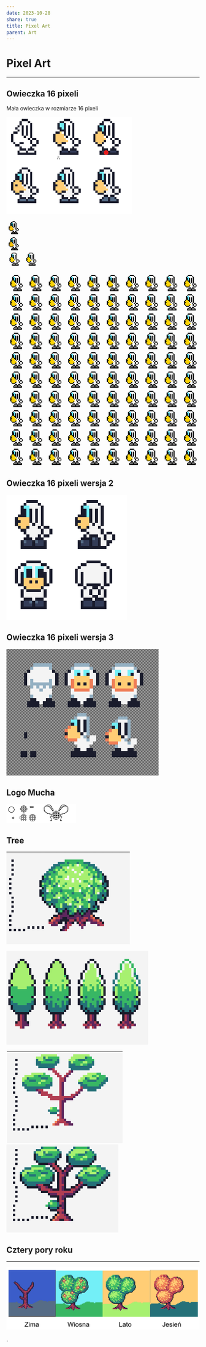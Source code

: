 ```yaml
---
date: 2023-10-28
share: true
title: Pixel Art
parent: Art
---
```

# Pixel Art
---
## Owieczka 16 pixeli

Mała owieczka w rozmiarze 16 pixeli

![128](../WebPage/art/art-assets/Owieczka16x16.png)

<div style="width:40px; height:40px"><div style="box-shadow: 16px 2px 0 0 rgba(0, 0, 0, 1), 18px 2px 0 0 rgba(0, 0, 0, 1), 20px 2px 0 0 rgba(0, 0, 0, 1), 12px 4px 0 0 rgba(0, 0, 0, 1), 14px 4px 0 0 rgba(0, 0, 0, 1), 16px 4px 0 0 rgba(255, 255, 255, 1), 18px 4px 0 0 rgba(255, 255, 255, 1), 20px 4px 0 0 rgba(255, 255, 255, 1), 22px 4px 0 0 rgba(0, 0, 0, 1), 10px 6px 0 0 rgba(0, 0, 0, 1), 12px 6px 0 0 rgba(0, 188, 212, 1), 14px 6px 0 0 rgba(0, 188, 212, 1), 16px 6px 0 0 rgba(255, 255, 255, 1), 18px 6px 0 0 rgba(255, 255, 255, 1), 20px 6px 0 0 rgba(255, 255, 255, 1), 22px 6px 0 0 rgba(255, 255, 255, 1), 24px 6px 0 0 rgba(0, 0, 0, 1), 10px 8px 0 0 rgba(0, 0, 0, 1), 12px 8px 0 0 rgba(0, 0, 0, 1), 14px 8px 0 0 rgba(0, 188, 212, 1), 16px 8px 0 0 rgba(0, 0, 0, 1), 18px 8px 0 0 rgba(255, 255, 255, 1), 20px 8px 0 0 rgba(0, 0, 0, 1), 22px 8px 0 0 rgba(255, 255, 255, 1), 24px 8px 0 0 rgba(0, 0, 0, 1), 10px 10px 0 0 rgba(0, 0, 0, 1), 12px 10px 0 0 rgba(0, 0, 0, 1), 14px 10px 0 0 rgba(0, 188, 212, 1), 16px 10px 0 0 rgba(0, 0, 0, 1), 18px 10px 0 0 rgba(255, 255, 255, 1), 20px 10px 0 0 rgba(0, 0, 0, 1), 22px 10px 0 0 rgba(255, 255, 255, 1), 24px 10px 0 0 rgba(0, 0, 0, 1), 10px 12px 0 0 rgba(0, 0, 0, 1), 12px 12px 0 0 rgba(0, 0, 0, 1), 14px 12px 0 0 rgba(0, 188, 212, 1), 16px 12px 0 0 rgba(0, 0, 0, 1), 18px 12px 0 0 rgba(255, 255, 255, 1), 20px 12px 0 0 rgba(0, 0, 0, 1), 22px 12px 0 0 rgba(255, 255, 255, 1), 24px 12px 0 0 rgba(0, 0, 0, 1), 8px 14px 0 0 rgba(0, 0, 0, 1), 10px 14px 0 0 rgba(255, 193, 7, 1), 12px 14px 0 0 rgba(255, 193, 7, 1), 14px 14px 0 0 rgba(0, 0, 0, 1), 16px 14px 0 0 rgba(0, 0, 0, 1), 18px 14px 0 0 rgba(255, 255, 255, 1), 20px 14px 0 0 rgba(0, 0, 0, 1), 22px 14px 0 0 rgba(255, 255, 255, 1), 24px 14px 0 0 rgba(0, 0, 0, 1), 6px 16px 0 0 rgba(0, 0, 0, 1), 8px 16px 0 0 rgba(255, 193, 7, 1), 10px 16px 0 0 rgba(255, 193, 7, 1), 12px 16px 0 0 rgba(255, 193, 7, 1), 14px 16px 0 0 rgba(255, 193, 7, 1), 16px 16px 0 0 rgba(0, 0, 0, 1), 18px 16px 0 0 rgba(255, 255, 255, 1), 20px 16px 0 0 rgba(0, 0, 0, 1), 22px 16px 0 0 rgba(255, 255, 255, 1), 24px 16px 0 0 rgba(0, 0, 0, 1), 6px 18px 0 0 rgba(0, 0, 0, 1), 8px 18px 0 0 rgba(0, 0, 0, 1), 10px 18px 0 0 rgba(255, 193, 7, 1), 12px 18px 0 0 rgba(255, 193, 7, 1), 14px 18px 0 0 rgba(255, 193, 7, 1), 16px 18px 0 0 rgba(255, 255, 255, 1), 18px 18px 0 0 rgba(0, 0, 0, 1), 20px 18px 0 0 rgba(255, 255, 255, 1), 22px 18px 0 0 rgba(255, 255, 255, 1), 24px 18px 0 0 rgba(0, 0, 0, 1), 6px 20px 0 0 rgba(0, 0, 0, 1), 8px 20px 0 0 rgba(255, 193, 7, 1), 10px 20px 0 0 rgba(255, 193, 7, 1), 12px 20px 0 0 rgba(255, 193, 7, 1), 14px 20px 0 0 rgba(255, 193, 7, 1), 16px 20px 0 0 rgba(255, 193, 7, 1), 18px 20px 0 0 rgba(255, 255, 255, 1), 20px 20px 0 0 rgba(255, 255, 255, 1), 22px 20px 0 0 rgba(0, 0, 0, 1), 26px 20px 0 0 rgba(0, 0, 0, 1), 28px 20px 0 0 rgba(0, 0, 0, 1), 6px 22px 0 0 rgba(0, 0, 0, 1), 8px 22px 0 0 rgba(255, 193, 7, 1), 10px 22px 0 0 rgba(255, 193, 7, 1), 12px 22px 0 0 rgba(255, 193, 7, 1), 14px 22px 0 0 rgba(255, 193, 7, 1), 16px 22px 0 0 rgba(255, 193, 7, 1), 18px 22px 0 0 rgba(255, 193, 7, 1), 20px 22px 0 0 rgba(255, 255, 255, 1), 22px 22px 0 0 rgba(255, 255, 255, 1), 24px 22px 0 0 rgba(0, 0, 0, 1), 26px 22px 0 0 rgba(255, 255, 255, 1), 28px 22px 0 0 rgba(255, 255, 255, 1), 30px 22px 0 0 rgba(0, 0, 0, 1), 8px 24px 0 0 rgba(0, 0, 0, 1), 10px 24px 0 0 rgba(255, 193, 7, 1), 12px 24px 0 0 rgba(255, 193, 7, 1), 14px 24px 0 0 rgba(255, 193, 7, 1), 16px 24px 0 0 rgba(0, 0, 0, 1), 18px 24px 0 0 rgba(255, 255, 255, 1), 20px 24px 0 0 rgba(255, 255, 255, 1), 22px 24px 0 0 rgba(255, 255, 255, 1), 24px 24px 0 0 rgba(0, 0, 0, 1), 26px 24px 0 0 rgba(255, 255, 255, 1), 28px 24px 0 0 rgba(255, 255, 255, 1), 30px 24px 0 0 rgba(0, 0, 0, 1), 10px 26px 0 0 rgba(0, 0, 0, 1), 12px 26px 0 0 rgba(0, 0, 0, 1), 14px 26px 0 0 rgba(0, 0, 0, 1), 16px 26px 0 0 rgba(255, 255, 255, 1), 18px 26px 0 0 rgba(255, 255, 255, 1), 20px 26px 0 0 rgba(255, 255, 255, 1), 22px 26px 0 0 rgba(255, 255, 255, 1), 24px 26px 0 0 rgba(255, 255, 255, 1), 26px 26px 0 0 rgba(0, 0, 0, 1), 28px 26px 0 0 rgba(0, 0, 0, 1), 16px 28px 0 0 rgba(0, 0, 0, 1), 18px 28px 0 0 rgba(0, 0, 0, 1), 20px 28px 0 0 rgba(255, 255, 255, 1), 22px 28px 0 0 rgba(0, 0, 0, 1), 24px 28px 0 0 rgba(0, 0, 0, 1), 14px 30px 0 0 rgba(0, 0, 0, 1), 16px 30px 0 0 rgba(56, 53, 53, 1), 18px 30px 0 0 rgba(56, 53, 53, 1), 20px 30px 0 0 rgba(0, 0, 0, 1), 22px 30px 0 0 rgba(56, 53, 53, 1), 24px 30px 0 0 rgba(56, 53, 53, 1), 26px 30px 0 0 rgba(0, 0, 0, 1), 12px 32px 0 0 rgba(0, 0, 0, 1), 14px 32px 0 0 rgba(56, 53, 53, 1), 16px 32px 0 0 rgba(56, 53, 53, 1), 18px 32px 0 0 rgba(56, 53, 53, 1), 20px 32px 0 0 rgba(0, 0, 0, 1), 22px 32px 0 0 rgba(56, 53, 53, 1), 24px 32px 0 0 rgba(56, 53, 53, 1), 26px 32px 0 0 rgba(56, 53, 53, 1), 28px 32px 0 0 rgba(0, 0, 0, 1), 12px 34px 0 0 rgba(0, 0, 0, 1), 14px 34px 0 0 rgba(0, 0, 0, 1), 16px 34px 0 0 rgba(0, 0, 0, 1), 18px 34px 0 0 rgba(0, 0, 0, 1), 20px 34px 0 0 rgba(0, 0, 0, 1), 22px 34px 0 0 rgba(0, 0, 0, 1), 24px 34px 0 0 rgba(0, 0, 0, 1), 26px 34px 0 0 rgba(0, 0, 0, 1), 28px 34px 0 0 rgba(0, 0, 0, 1);
  height: 2px;
  width: 2px;
"></div></div>

<div style="width:40px; height:40px; display: block-inline"><div style="box-shadow: 16px 2px 0 0 rgba(255, 255, 255, 1), 18px 2px 0 0 rgba(255, 255, 255, 1), 20px 2px 0 0 rgba(255, 255, 255, 1), 12px 4px 0 0 rgba(255, 255, 255, 1), 14px 4px 0 0 rgba(255, 255, 255, 1), 16px 4px 0 0 rgba(0, 0, 0, 1), 18px 4px 0 0 rgba(0, 0, 0, 1), 20px 4px 0 0 rgba(0, 0, 0, 1), 22px 4px 0 0 rgba(255, 255, 255, 1), 10px 6px 0 0 rgba(255, 255, 255, 1), 12px 6px 0 0 rgba(0, 0, 0, 1), 14px 6px 0 0 rgba(0, 0, 0, 1), 16px 6px 0 0 rgba(255, 255, 255, 1), 18px 6px 0 0 rgba(255, 255, 255, 1), 20px 6px 0 0 rgba(255, 255, 255, 1), 22px 6px 0 0 rgba(0, 0, 0, 1), 24px 6px 0 0 rgba(255, 255, 255, 1), 8px 8px 0 0 rgba(255, 255, 255, 1), 10px 8px 0 0 rgba(0, 0, 0, 1), 12px 8px 0 0 rgba(0, 188, 212, 1), 14px 8px 0 0 rgba(0, 188, 212, 1), 16px 8px 0 0 rgba(255, 255, 255, 1), 18px 8px 0 0 rgba(255, 255, 255, 1), 20px 8px 0 0 rgba(255, 255, 255, 1), 22px 8px 0 0 rgba(255, 255, 255, 1), 24px 8px 0 0 rgba(0, 0, 0, 1), 26px 8px 0 0 rgba(255, 255, 255, 1), 8px 10px 0 0 rgba(255, 255, 255, 1), 10px 10px 0 0 rgba(0, 0, 0, 1), 12px 10px 0 0 rgba(0, 0, 0, 1), 14px 10px 0 0 rgba(0, 188, 212, 1), 16px 10px 0 0 rgba(0, 0, 0, 1), 18px 10px 0 0 rgba(255, 255, 255, 1), 20px 10px 0 0 rgba(0, 0, 0, 1), 22px 10px 0 0 rgba(255, 255, 255, 1), 24px 10px 0 0 rgba(0, 0, 0, 1), 26px 10px 0 0 rgba(255, 255, 255, 1), 8px 12px 0 0 rgba(255, 255, 255, 1), 10px 12px 0 0 rgba(0, 0, 0, 1), 12px 12px 0 0 rgba(0, 0, 0, 1), 14px 12px 0 0 rgba(0, 188, 212, 1), 16px 12px 0 0 rgba(0, 0, 0, 1), 18px 12px 0 0 rgba(255, 255, 255, 1), 20px 12px 0 0 rgba(0, 0, 0, 1), 22px 12px 0 0 rgba(255, 255, 255, 1), 24px 12px 0 0 rgba(0, 0, 0, 1), 26px 12px 0 0 rgba(255, 255, 255, 1), 8px 14px 0 0 rgba(255, 255, 255, 1), 10px 14px 0 0 rgba(0, 0, 0, 1), 12px 14px 0 0 rgba(0, 0, 0, 1), 14px 14px 0 0 rgba(0, 188, 212, 1), 16px 14px 0 0 rgba(0, 0, 0, 1), 18px 14px 0 0 rgba(255, 255, 255, 1), 20px 14px 0 0 rgba(0, 0, 0, 1), 22px 14px 0 0 rgba(255, 255, 255, 1), 24px 14px 0 0 rgba(0, 0, 0, 1), 26px 14px 0 0 rgba(255, 255, 255, 1), 6px 16px 0 0 rgba(255, 255, 255, 1), 8px 16px 0 0 rgba(0, 0, 0, 1), 10px 16px 0 0 rgba(255, 193, 7, 1), 12px 16px 0 0 rgba(255, 193, 7, 1), 14px 16px 0 0 rgba(0, 0, 0, 1), 16px 16px 0 0 rgba(0, 0, 0, 1), 18px 16px 0 0 rgba(255, 255, 255, 1), 20px 16px 0 0 rgba(0, 0, 0, 1), 22px 16px 0 0 rgba(255, 255, 255, 1), 24px 16px 0 0 rgba(0, 0, 0, 1), 26px 16px 0 0 rgba(255, 255, 255, 1), 4px 18px 0 0 rgba(255, 255, 255, 1), 6px 18px 0 0 rgba(0, 0, 0, 1), 8px 18px 0 0 rgba(255, 193, 7, 1), 10px 18px 0 0 rgba(255, 193, 7, 1), 12px 18px 0 0 rgba(255, 193, 7, 1), 14px 18px 0 0 rgba(255, 193, 7, 1), 16px 18px 0 0 rgba(0, 0, 0, 1), 18px 18px 0 0 rgba(255, 255, 255, 1), 20px 18px 0 0 rgba(0, 0, 0, 1), 22px 18px 0 0 rgba(255, 255, 255, 1), 24px 18px 0 0 rgba(0, 0, 0, 1), 26px 18px 0 0 rgba(255, 255, 255, 1), 4px 20px 0 0 rgba(255, 255, 255, 1), 6px 20px 0 0 rgba(0, 0, 0, 1), 8px 20px 0 0 rgba(0, 0, 0, 1), 10px 20px 0 0 rgba(255, 193, 7, 1), 12px 20px 0 0 rgba(255, 193, 7, 1), 14px 20px 0 0 rgba(255, 193, 7, 1), 16px 20px 0 0 rgba(255, 255, 255, 1), 18px 20px 0 0 rgba(0, 0, 0, 1), 20px 20px 0 0 rgba(255, 255, 255, 1), 22px 20px 0 0 rgba(255, 255, 255, 1), 24px 20px 0 0 rgba(0, 0, 0, 1), 26px 20px 0 0 rgba(255, 255, 255, 1), 28px 20px 0 0 rgba(255, 255, 255, 1), 4px 22px 0 0 rgba(255, 255, 255, 1), 6px 22px 0 0 rgba(0, 0, 0, 1), 8px 22px 0 0 rgba(255, 193, 7, 1), 10px 22px 0 0 rgba(255, 193, 7, 1), 12px 22px 0 0 rgba(255, 193, 7, 1), 14px 22px 0 0 rgba(255, 193, 7, 1), 16px 22px 0 0 rgba(255, 193, 7, 1), 18px 22px 0 0 rgba(255, 255, 255, 1), 20px 22px 0 0 rgba(255, 255, 255, 1), 22px 22px 0 0 rgba(0, 0, 0, 1), 24px 22px 0 0 rgba(255, 255, 255, 1), 26px 22px 0 0 rgba(0, 0, 0, 1), 28px 22px 0 0 rgba(0, 0, 0, 1), 30px 22px 0 0 rgba(255, 255, 255, 1), 4px 24px 0 0 rgba(255, 255, 255, 1), 6px 24px 0 0 rgba(0, 0, 0, 1), 8px 24px 0 0 rgba(255, 193, 7, 1), 10px 24px 0 0 rgba(255, 193, 7, 1), 12px 24px 0 0 rgba(255, 193, 7, 1), 14px 24px 0 0 rgba(255, 193, 7, 1), 16px 24px 0 0 rgba(255, 193, 7, 1), 18px 24px 0 0 rgba(255, 193, 7, 1), 20px 24px 0 0 rgba(255, 255, 255, 1), 22px 24px 0 0 rgba(255, 255, 255, 1), 24px 24px 0 0 rgba(0, 0, 0, 1), 26px 24px 0 0 rgba(255, 255, 255, 1), 28px 24px 0 0 rgba(255, 255, 255, 1), 30px 24px 0 0 rgba(0, 0, 0, 1), 32px 24px 0 0 rgba(255, 255, 255, 1), 6px 26px 0 0 rgba(255, 255, 255, 1), 8px 26px 0 0 rgba(0, 0, 0, 1), 10px 26px 0 0 rgba(255, 193, 7, 1), 12px 26px 0 0 rgba(255, 193, 7, 1), 14px 26px 0 0 rgba(255, 193, 7, 1), 16px 26px 0 0 rgba(0, 0, 0, 1), 18px 26px 0 0 rgba(255, 255, 255, 1), 20px 26px 0 0 rgba(255, 255, 255, 1), 22px 26px 0 0 rgba(255, 255, 255, 1), 24px 26px 0 0 rgba(0, 0, 0, 1), 26px 26px 0 0 rgba(255, 255, 255, 1), 28px 26px 0 0 rgba(255, 255, 255, 1), 30px 26px 0 0 rgba(0, 0, 0, 1), 32px 26px 0 0 rgba(255, 255, 255, 1), 8px 28px 0 0 rgba(255, 255, 255, 1), 10px 28px 0 0 rgba(0, 0, 0, 1), 12px 28px 0 0 rgba(0, 0, 0, 1), 14px 28px 0 0 rgba(0, 0, 0, 1), 16px 28px 0 0 rgba(255, 255, 255, 1), 18px 28px 0 0 rgba(255, 255, 255, 1), 20px 28px 0 0 rgba(255, 255, 255, 1), 22px 28px 0 0 rgba(255, 255, 255, 1), 24px 28px 0 0 rgba(255, 255, 255, 1), 26px 28px 0 0 rgba(0, 0, 0, 1), 28px 28px 0 0 rgba(0, 0, 0, 1), 30px 28px 0 0 rgba(255, 255, 255, 1), 10px 30px 0 0 rgba(255, 255, 255, 1), 12px 30px 0 0 rgba(255, 255, 255, 1), 14px 30px 0 0 rgba(255, 255, 255, 1), 16px 30px 0 0 rgba(0, 0, 0, 1), 18px 30px 0 0 rgba(0, 0, 0, 1), 20px 30px 0 0 rgba(255, 255, 255, 1), 22px 30px 0 0 rgba(0, 0, 0, 1), 24px 30px 0 0 rgba(0, 0, 0, 1), 26px 30px 0 0 rgba(255, 255, 255, 1), 28px 30px 0 0 rgba(255, 255, 255, 1), 12px 32px 0 0 rgba(255, 255, 255, 1), 14px 32px 0 0 rgba(0, 0, 0, 1), 16px 32px 0 0 rgba(56, 53, 53, 1), 18px 32px 0 0 rgba(56, 53, 53, 1), 20px 32px 0 0 rgba(0, 0, 0, 1), 22px 32px 0 0 rgba(56, 53, 53, 1), 24px 32px 0 0 rgba(56, 53, 53, 1), 26px 32px 0 0 rgba(0, 0, 0, 1), 28px 32px 0 0 rgba(255, 255, 255, 1), 10px 34px 0 0 rgba(255, 255, 255, 1), 12px 34px 0 0 rgba(0, 0, 0, 1), 14px 34px 0 0 rgba(56, 53, 53, 1), 16px 34px 0 0 rgba(56, 53, 53, 1), 18px 34px 0 0 rgba(56, 53, 53, 1), 20px 34px 0 0 rgba(0, 0, 0, 1), 22px 34px 0 0 rgba(56, 53, 53, 1), 24px 34px 0 0 rgba(56, 53, 53, 1), 26px 34px 0 0 rgba(56, 53, 53, 1), 28px 34px 0 0 rgba(0, 0, 0, 1), 30px 34px 0 0 rgba(255, 255, 255, 1), 10px 36px 0 0 rgba(255, 255, 255, 1), 12px 36px 0 0 rgba(0, 0, 0, 1), 14px 36px 0 0 rgba(0, 0, 0, 1), 16px 36px 0 0 rgba(0, 0, 0, 1), 18px 36px 0 0 rgba(0, 0, 0, 1), 20px 36px 0 0 rgba(0, 0, 0, 1), 22px 36px 0 0 rgba(0, 0, 0, 1), 24px 36px 0 0 rgba(0, 0, 0, 1), 26px 36px 0 0 rgba(0, 0, 0, 1), 28px 36px 0 0 rgba(0, 0, 0, 1), 30px 36px 0 0 rgba(255, 255, 255, 1), 12px 38px 0 0 rgba(255, 255, 255, 1), 14px 38px 0 0 rgba(255, 255, 255, 1), 16px 38px 0 0 rgba(255, 255, 255, 1), 18px 38px 0 0 rgba(255, 255, 255, 1), 20px 38px 0 0 rgba(255, 255, 255, 1), 22px 38px 0 0 rgba(255, 255, 255, 1), 24px 38px 0 0 rgba(255, 255, 255, 1), 26px 38px 0 0 rgba(255, 255, 255, 1), 28px 38px 0 0 rgba(255, 255, 255, 1);
  height: 2px;
  width: 2px;
"></div></div>

<svg viewBox="0 0 20 20" width="40" height="40" xmlns="http://www.w3.org/2000/svg">
  <style>
    .pixart2svg {
      /*color-interpolation: linearRGB;*/
      shape-rendering: geometricPrecision;
    }
    @media (min-width: 200px) and (min-height: 200px) {{
      /* Disable anti-aliasing when zoom level > 200%.
      However, there is currently no way to completely eliminate edge artifacts.
      See also: https://bugs.webkit.org/show_bug.cgi?id=35211 */
      .pixart2svg {
        shape-rendering: crispEdges;\n')
      }
    }
  </style>
  <g class="pixart2svg">
  <rect width="1" height="1" x="8" y="2" fill="hsl(0, 0%, 0%)"></rect><rect width="1" height="1" x="9" y="2" fill="hsl(0, 0%, 0%)"></rect><rect width="1" height="1" x="10" y="2" fill="hsl(0, 0%, 0%)"></rect><rect width="1" height="1" x="11" y="2" fill="hsl(0, 0%, 0%)"></rect><rect width="1" height="1" x="7" y="3" fill="hsl(0, 0%, 0%)"></rect><rect width="1" height="1" x="8" y="3" fill="hsl(0, 0%, 100%)"></rect><rect width="1" height="1" x="9" y="3" fill="hsl(0, 0%, 100%)"></rect><rect width="1" height="1" x="10" y="3" fill="hsl(0, 0%, 100%)"></rect><rect width="1" height="1" x="11" y="3" fill="hsl(0, 0%, 100%)"></rect><rect width="1" height="1" x="12" y="3" fill="hsl(0, 0%, 0%)"></rect><rect width="1" height="1" x="6" y="4" fill="hsl(0, 0%, 0%)"></rect><rect width="1" height="1" x="7" y="4" fill="hsl(190, 100%, 70%)"></rect><rect width="1" height="1" x="8" y="4" fill="hsl(190, 100%, 70%)"></rect><rect width="1" height="1" x="9" y="4" fill="hsl(0, 0%, 100%)"></rect><rect width="1" height="1" x="10" y="4" fill="hsl(0, 0%, 100%)"></rect><rect width="1" height="1" x="11" y="4" fill="hsl(0, 0%, 100%)"></rect><rect width="1" height="1" x="12" y="4" fill="hsl(0, 0%, 100%)"></rect><rect width="1" height="1" x="13" y="4" fill="hsl(0, 0%, 0%)"></rect><rect width="1" height="1" x="6" y="5" fill="hsl(0, 0%, 0%)"></rect><rect width="1" height="1" x="7" y="5" fill="hsl(0, 0%, 0%)"></rect><rect width="1" height="1" x="8" y="5" fill="hsl(190, 100%, 70%)"></rect><rect width="1" height="1" x="9" y="5" fill="hsl(0, 0%, 0%)"></rect><rect width="1" height="1" x="10" y="5" fill="hsl(0, 0%, 100%)"></rect><rect width="1" height="1" x="11" y="5" fill="hsl(0, 0%, 0%)"></rect><rect width="1" height="1" x="12" y="5" fill="hsl(0, 0%, 100%)"></rect><rect width="1" height="1" x="13" y="5" fill="hsl(0, 0%, 0%)"></rect><rect width="1" height="1" x="6" y="6" fill="hsl(0, 0%, 0%)"></rect><rect width="1" height="1" x="7" y="6" fill="hsl(0, 0%, 0%)"></rect><rect width="1" height="1" x="8" y="6" fill="hsl(190, 100%, 70%)"></rect><rect width="1" height="1" x="9" y="6" fill="hsl(0, 0%, 0%)"></rect><rect width="1" height="1" x="10" y="6" fill="hsl(0, 0%, 100%)"></rect><rect width="1" height="1" x="11" y="6" fill="hsl(0, 0%, 0%)"></rect><rect width="1" height="1" x="12" y="6" fill="hsl(0, 0%, 100%)"></rect><rect width="1" height="1" x="13" y="6" fill="hsl(0, 0%, 0%)"></rect><rect width="1" height="1" x="6" y="7" fill="hsl(0, 0%, 0%)"></rect><rect width="1" height="1" x="7" y="7" fill="hsl(0, 0%, 0%)"></rect><rect width="1" height="1" x="8" y="7" fill="hsl(190, 100%, 70%)"></rect><rect width="1" height="1" x="9" y="7" fill="hsl(0, 0%, 0%)"></rect><rect width="1" height="1" x="10" y="7" fill="hsl(0, 0%, 100%)"></rect><rect width="1" height="1" x="11" y="7" fill="hsl(0, 0%, 0%)"></rect><rect width="1" height="1" x="12" y="7" fill="hsl(0, 0%, 100%)"></rect><rect width="1" height="1" x="13" y="7" fill="hsl(0, 0%, 0%)"></rect><rect width="1" height="1" x="5" y="8" fill="hsl(0, 0%, 0%)"></rect><rect width="1" height="1" x="6" y="8" fill="hsl(50, 98%, 50%)"></rect><rect width="1" height="1" x="7" y="8" fill="hsl(50, 98%, 50%)"></rect><rect width="1" height="1" x="8" y="8" fill="hsl(0, 0%, 0%)"></rect><rect width="1" height="1" x="9" y="8" fill="hsl(0, 0%, 0%)"></rect><rect width="1" height="1" x="10" y="8" fill="hsl(0, 0%, 100%)"></rect><rect width="1" height="1" x="11" y="8" fill="hsl(0, 0%, 0%)"></rect><rect width="1" height="1" x="12" y="8" fill="hsl(0, 0%, 100%)"></rect><rect width="1" height="1" x="13" y="8" fill="hsl(0, 0%, 0%)"></rect><rect width="1" height="1" x="4" y="9" fill="hsl(0, 0%, 0%)"></rect><rect width="1" height="1" x="5" y="9" fill="hsl(50, 98%, 50%)"></rect><rect width="1" height="1" x="6" y="9" fill="hsl(50, 98%, 50%)"></rect><rect width="1" height="1" x="7" y="9" fill="hsl(50, 98%, 50%)"></rect><rect width="1" height="1" x="8" y="9" fill="hsl(50, 98%, 50%)"></rect><rect width="1" height="1" x="9" y="9" fill="hsl(0, 0%, 0%)"></rect><rect width="1" height="1" x="10" y="9" fill="hsl(0, 0%, 100%)"></rect><rect width="1" height="1" x="11" y="9" fill="hsl(0, 0%, 0%)"></rect><rect width="1" height="1" x="12" y="9" fill="hsl(0, 0%, 100%)"></rect><rect width="1" height="1" x="13" y="9" fill="hsl(0, 0%, 0%)"></rect><rect width="1" height="1" x="4" y="10" fill="hsl(0, 0%, 0%)"></rect><rect width="1" height="1" x="5" y="10" fill="hsl(0, 0%, 0%)"></rect><rect width="1" height="1" x="6" y="10" fill="hsl(50, 98%, 50%)"></rect><rect width="1" height="1" x="7" y="10" fill="hsl(50, 98%, 50%)"></rect><rect width="1" height="1" x="8" y="10" fill="hsl(50, 98%, 50%)"></rect><rect width="1" height="1" x="9" y="10" fill="hsl(0, 0%, 100%)"></rect><rect width="1" height="1" x="10" y="10" fill="hsl(0, 0%, 0%)"></rect><rect width="1" height="1" x="11" y="10" fill="hsl(0, 0%, 100%)"></rect><rect width="1" height="1" x="12" y="10" fill="hsl(0, 0%, 100%)"></rect><rect width="1" height="1" x="13" y="10" fill="hsl(0, 0%, 0%)"></rect><rect width="1" height="1" x="4" y="11" fill="hsl(0, 0%, 0%)"></rect><rect width="1" height="1" x="5" y="11" fill="hsl(50, 98%, 50%)"></rect><rect width="1" height="1" x="6" y="11" fill="hsl(50, 98%, 50%)"></rect><rect width="1" height="1" x="7" y="11" fill="hsl(50, 98%, 50%)"></rect><rect width="1" height="1" x="8" y="11" fill="hsl(50, 98%, 50%)"></rect><rect width="1" height="1" x="9" y="11" fill="hsl(50, 98%, 50%)"></rect><rect width="1" height="1" x="10" y="11" fill="hsl(0, 0%, 100%)"></rect><rect width="1" height="1" x="11" y="11" fill="hsl(0, 0%, 100%)"></rect><rect width="1" height="1" x="12" y="11" fill="hsl(0, 0%, 0%)"></rect><rect width="1" height="1" x="14" y="11" fill="hsl(0, 0%, 0%)"></rect><rect width="1" height="1" x="15" y="11" fill="hsl(0, 0%, 0%)"></rect><rect width="1" height="1" x="4" y="12" fill="hsl(0, 0%, 0%)"></rect><rect width="1" height="1" x="5" y="12" fill="hsl(50, 98%, 50%)"></rect><rect width="1" height="1" x="6" y="12" fill="hsl(50, 98%, 50%)"></rect><rect width="1" height="1" x="7" y="12" fill="hsl(50, 98%, 50%)"></rect><rect width="1" height="1" x="8" y="12" fill="hsl(50, 98%, 50%)"></rect><rect width="1" height="1" x="9" y="12" fill="hsl(50, 98%, 50%)"></rect><rect width="1" height="1" x="10" y="12" fill="hsl(50, 98%, 50%)"></rect><rect width="1" height="1" x="11" y="12" fill="hsl(0, 0%, 100%)"></rect><rect width="1" height="1" x="12" y="12" fill="hsl(0, 0%, 100%)"></rect><rect width="1" height="1" x="13" y="12" fill="hsl(0, 0%, 0%)"></rect><rect width="1" height="1" x="14" y="12" fill="hsl(0, 0%, 100%)"></rect><rect width="1" height="1" x="15" y="12" fill="hsl(0, 0%, 100%)"></rect><rect width="1" height="1" x="16" y="12" fill="hsl(0, 0%, 0%)"></rect><rect width="1" height="1" x="5" y="13" fill="hsl(0, 0%, 0%)"></rect><rect width="1" height="1" x="6" y="13" fill="hsl(50, 98%, 50%)"></rect><rect width="1" height="1" x="7" y="13" fill="hsl(50, 98%, 50%)"></rect><rect width="1" height="1" x="8" y="13" fill="hsl(50, 98%, 50%)"></rect><rect width="1" height="1" x="9" y="13" fill="hsl(0, 0%, 0%)"></rect><rect width="1" height="1" x="10" y="13" fill="hsl(0, 0%, 100%)"></rect><rect width="1" height="1" x="11" y="13" fill="hsl(0, 0%, 100%)"></rect><rect width="1" height="1" x="12" y="13" fill="hsl(0, 0%, 100%)"></rect><rect width="1" height="1" x="13" y="13" fill="hsl(0, 0%, 0%)"></rect><rect width="1" height="1" x="14" y="13" fill="hsl(0, 0%, 100%)"></rect><rect width="1" height="1" x="15" y="13" fill="hsl(0, 0%, 100%)"></rect><rect width="1" height="1" x="16" y="13" fill="hsl(0, 0%, 0%)"></rect><rect width="1" height="1" x="6" y="14" fill="hsl(0, 0%, 0%)"></rect><rect width="1" height="1" x="7" y="14" fill="hsl(0, 0%, 0%)"></rect><rect width="1" height="1" x="8" y="14" fill="hsl(0, 0%, 0%)"></rect><rect width="1" height="1" x="9" y="14" fill="hsl(0, 0%, 100%)"></rect><rect width="1" height="1" x="10" y="14" fill="hsl(0, 0%, 100%)"></rect><rect width="1" height="1" x="11" y="14" fill="hsl(0, 0%, 100%)"></rect><rect width="1" height="1" x="12" y="14" fill="hsl(0, 0%, 100%)"></rect><rect width="1" height="1" x="13" y="14" fill="hsl(0, 0%, 100%)"></rect><rect width="1" height="1" x="14" y="14" fill="hsl(0, 0%, 0%)"></rect><rect width="1" height="1" x="15" y="14" fill="hsl(0, 0%, 0%)"></rect><rect width="1" height="1" x="9" y="15" fill="hsl(0, 0%, 0%)"></rect><rect width="1" height="1" x="10" y="15" fill="hsl(0, 0%, 0%)"></rect><rect width="1" height="1" x="11" y="15" fill="hsl(0, 0%, 100%)"></rect><rect width="1" height="1" x="12" y="15" fill="hsl(0, 0%, 0%)"></rect><rect width="1" height="1" x="13" y="15" fill="hsl(0, 0%, 0%)"></rect><rect width="1" height="1" x="8" y="16" fill="hsl(0, 0%, 0%)"></rect><rect width="1" height="1" x="9" y="16" fill="hsl(0, 0%, 45%)"></rect><rect width="1" height="1" x="10" y="16" fill="hsl(0, 0%, 45%)"></rect><rect width="1" height="1" x="11" y="16" fill="hsl(0, 0%, 0%)"></rect><rect width="1" height="1" x="12" y="16" fill="hsl(0, 0%, 45%)"></rect><rect width="1" height="1" x="13" y="16" fill="hsl(0, 0%, 45%)"></rect><rect width="1" height="1" x="14" y="16" fill="hsl(0, 0%, 0%)"></rect><rect width="1" height="1" x="7" y="17" fill="hsl(0, 0%, 0%)"></rect><rect width="1" height="1" x="8" y="17" fill="hsl(0, 0%, 45%)"></rect><rect width="1" height="1" x="9" y="17" fill="hsl(0, 0%, 45%)"></rect><rect width="1" height="1" x="10" y="17" fill="hsl(0, 0%, 45%)"></rect><rect width="1" height="1" x="11" y="17" fill="hsl(0, 0%, 0%)"></rect><rect width="1" height="1" x="12" y="17" fill="hsl(0, 0%, 45%)"></rect><rect width="1" height="1" x="13" y="17" fill="hsl(0, 0%, 45%)"></rect><rect width="1" height="1" x="14" y="17" fill="hsl(0, 0%, 45%)"></rect><rect width="1" height="1" x="15" y="17" fill="hsl(0, 0%, 0%)"></rect><rect width="1" height="1" x="7" y="18" fill="hsl(0, 0%, 0%)"></rect><rect width="1" height="1" x="8" y="18" fill="hsl(0, 0%, 0%)"></rect><rect width="1" height="1" x="9" y="18" fill="hsl(0, 0%, 0%)"></rect><rect width="1" height="1" x="10" y="18" fill="hsl(0, 0%, 0%)"></rect><rect width="1" height="1" x="11" y="18" fill="hsl(0, 0%, 0%)"></rect><rect width="1" height="1" x="12" y="18" fill="hsl(0, 0%, 0%)"></rect><rect width="1" height="1" x="13" y="18" fill="hsl(0, 0%, 0%)"></rect><rect width="1" height="1" x="14" y="18" fill="hsl(0, 0%, 0%)"></rect><rect width="1" height="1" x="15" y="18" fill="hsl(0, 0%, 0%)"></rect>
  </g>
</svg>

<svg viewBox="0 0 20 20" width="40" height="40" xmlns="http://www.w3.org/2000/svg">
  <style>
    .pixart2svg {
      /*color-interpolation: linearRGB;*/
      shape-rendering: geometricPrecision;
    }
    @media (min-width: 200px) and (min-height: 200px) {{
      .pixart2svg {
        shape-rendering: crispEdges;\n')
      }
    }
  </style>
  <g class="pixart2svg">
  <rect width="1" height="1" x="8" y="1" fill="hsl(0, 0%, 100%)"></rect><rect width="1" height="1" x="9" y="1" fill="hsl(0, 0%, 100%)"></rect><rect width="1" height="1" x="10" y="1" fill="hsl(0, 0%, 100%)"></rect><rect width="1" height="1" x="11" y="1" fill="hsl(0, 0%, 100%)"></rect><rect width="1" height="1" x="7" y="2" fill="hsl(0, 0%, 100%)"></rect><rect width="1" height="1" x="8" y="2" fill="hsl(0, 0%, 0%)"></rect><rect width="1" height="1" x="9" y="2" fill="hsl(0, 0%, 0%)"></rect><rect width="1" height="1" x="10" y="2" fill="hsl(0, 0%, 0%)"></rect><rect width="1" height="1" x="11" y="2" fill="hsl(0, 0%, 0%)"></rect><rect width="1" height="1" x="12" y="2" fill="hsl(0, 0%, 100%)"></rect><rect width="1" height="1" x="6" y="3" fill="hsl(0, 0%, 100%)"></rect><rect width="1" height="1" x="7" y="3" fill="hsl(0, 0%, 0%)"></rect><rect width="1" height="1" x="8" y="3" fill="hsl(0, 0%, 100%)"></rect><rect width="1" height="1" x="9" y="3" fill="hsl(0, 0%, 100%)"></rect><rect width="1" height="1" x="10" y="3" fill="hsl(0, 0%, 100%)"></rect><rect width="1" height="1" x="11" y="3" fill="hsl(0, 0%, 100%)"></rect><rect width="1" height="1" x="12" y="3" fill="hsl(0, 0%, 0%)"></rect><rect width="1" height="1" x="13" y="3" fill="hsl(0, 0%, 100%)"></rect><rect width="1" height="1" x="5" y="4" fill="hsl(0, 0%, 100%)"></rect><rect width="1" height="1" x="6" y="4" fill="hsl(0, 0%, 0%)"></rect><rect width="1" height="1" x="7" y="4" fill="hsl(190, 100%, 70%)"></rect><rect width="1" height="1" x="8" y="4" fill="hsl(190, 100%, 70%)"></rect><rect width="1" height="1" x="9" y="4" fill="hsl(0, 0%, 100%)"></rect><rect width="1" height="1" x="10" y="4" fill="hsl(0, 0%, 100%)"></rect><rect width="1" height="1" x="11" y="4" fill="hsl(0, 0%, 100%)"></rect><rect width="1" height="1" x="12" y="4" fill="hsl(0, 0%, 100%)"></rect><rect width="1" height="1" x="13" y="4" fill="hsl(0, 0%, 0%)"></rect><rect width="1" height="1" x="14" y="4" fill="hsl(0, 0%, 100%)"></rect><rect width="1" height="1" x="5" y="5" fill="hsl(0, 0%, 100%)"></rect><rect width="1" height="1" x="6" y="5" fill="hsl(0, 0%, 0%)"></rect><rect width="1" height="1" x="7" y="5" fill="hsl(0, 0%, 0%)"></rect><rect width="1" height="1" x="8" y="5" fill="hsl(190, 100%, 70%)"></rect><rect width="1" height="1" x="9" y="5" fill="hsl(0, 0%, 0%)"></rect><rect width="1" height="1" x="10" y="5" fill="hsl(0, 0%, 100%)"></rect><rect width="1" height="1" x="11" y="5" fill="hsl(0, 0%, 0%)"></rect><rect width="1" height="1" x="12" y="5" fill="hsl(0, 0%, 100%)"></rect><rect width="1" height="1" x="13" y="5" fill="hsl(0, 0%, 0%)"></rect><rect width="1" height="1" x="14" y="5" fill="hsl(0, 0%, 100%)"></rect><rect width="1" height="1" x="5" y="6" fill="hsl(0, 0%, 100%)"></rect><rect width="1" height="1" x="6" y="6" fill="hsl(0, 0%, 0%)"></rect><rect width="1" height="1" x="7" y="6" fill="hsl(0, 0%, 0%)"></rect><rect width="1" height="1" x="8" y="6" fill="hsl(190, 100%, 70%)"></rect><rect width="1" height="1" x="9" y="6" fill="hsl(0, 0%, 0%)"></rect><rect width="1" height="1" x="10" y="6" fill="hsl(0, 0%, 100%)"></rect><rect width="1" height="1" x="11" y="6" fill="hsl(0, 0%, 0%)"></rect><rect width="1" height="1" x="12" y="6" fill="hsl(0, 0%, 100%)"></rect><rect width="1" height="1" x="13" y="6" fill="hsl(0, 0%, 0%)"></rect><rect width="1" height="1" x="14" y="6" fill="hsl(0, 0%, 100%)"></rect><rect width="1" height="1" x="5" y="7" fill="hsl(0, 0%, 100%)"></rect><rect width="1" height="1" x="6" y="7" fill="hsl(0, 0%, 0%)"></rect><rect width="1" height="1" x="7" y="7" fill="hsl(0, 0%, 0%)"></rect><rect width="1" height="1" x="8" y="7" fill="hsl(190, 100%, 70%)"></rect><rect width="1" height="1" x="9" y="7" fill="hsl(0, 0%, 0%)"></rect><rect width="1" height="1" x="10" y="7" fill="hsl(0, 0%, 100%)"></rect><rect width="1" height="1" x="11" y="7" fill="hsl(0, 0%, 0%)"></rect><rect width="1" height="1" x="12" y="7" fill="hsl(0, 0%, 100%)"></rect><rect width="1" height="1" x="13" y="7" fill="hsl(0, 0%, 0%)"></rect><rect width="1" height="1" x="14" y="7" fill="hsl(0, 0%, 100%)"></rect><rect width="1" height="1" x="4" y="8" fill="hsl(0, 0%, 100%)"></rect><rect width="1" height="1" x="5" y="8" fill="hsl(0, 0%, 0%)"></rect><rect width="1" height="1" x="6" y="8" fill="hsl(50, 98%, 50%)"></rect><rect width="1" height="1" x="7" y="8" fill="hsl(50, 98%, 50%)"></rect><rect width="1" height="1" x="8" y="8" fill="hsl(0, 0%, 0%)"></rect><rect width="1" height="1" x="9" y="8" fill="hsl(0, 0%, 0%)"></rect><rect width="1" height="1" x="10" y="8" fill="hsl(0, 0%, 100%)"></rect><rect width="1" height="1" x="11" y="8" fill="hsl(0, 0%, 0%)"></rect><rect width="1" height="1" x="12" y="8" fill="hsl(0, 0%, 100%)"></rect><rect width="1" height="1" x="13" y="8" fill="hsl(0, 0%, 0%)"></rect><rect width="1" height="1" x="14" y="8" fill="hsl(0, 0%, 100%)"></rect><rect width="1" height="1" x="3" y="9" fill="hsl(0, 0%, 100%)"></rect><rect width="1" height="1" x="4" y="9" fill="hsl(0, 0%, 0%)"></rect><rect width="1" height="1" x="5" y="9" fill="hsl(50, 98%, 50%)"></rect><rect width="1" height="1" x="6" y="9" fill="hsl(50, 98%, 50%)"></rect><rect width="1" height="1" x="7" y="9" fill="hsl(50, 98%, 50%)"></rect><rect width="1" height="1" x="8" y="9" fill="hsl(50, 98%, 50%)"></rect><rect width="1" height="1" x="9" y="9" fill="hsl(0, 0%, 0%)"></rect><rect width="1" height="1" x="10" y="9" fill="hsl(0, 0%, 100%)"></rect><rect width="1" height="1" x="11" y="9" fill="hsl(0, 0%, 0%)"></rect><rect width="1" height="1" x="12" y="9" fill="hsl(0, 0%, 100%)"></rect><rect width="1" height="1" x="13" y="9" fill="hsl(0, 0%, 0%)"></rect><rect width="1" height="1" x="14" y="9" fill="hsl(0, 0%, 100%)"></rect><rect width="1" height="1" x="3" y="10" fill="hsl(0, 0%, 100%)"></rect><rect width="1" height="1" x="4" y="10" fill="hsl(0, 0%, 0%)"></rect><rect width="1" height="1" x="5" y="10" fill="hsl(0, 0%, 0%)"></rect><rect width="1" height="1" x="6" y="10" fill="hsl(50, 98%, 50%)"></rect><rect width="1" height="1" x="7" y="10" fill="hsl(50, 98%, 50%)"></rect><rect width="1" height="1" x="8" y="10" fill="hsl(50, 98%, 50%)"></rect><rect width="1" height="1" x="9" y="10" fill="hsl(0, 0%, 100%)"></rect><rect width="1" height="1" x="10" y="10" fill="hsl(0, 0%, 0%)"></rect><rect width="1" height="1" x="11" y="10" fill="hsl(0, 0%, 100%)"></rect><rect width="1" height="1" x="12" y="10" fill="hsl(0, 0%, 100%)"></rect><rect width="1" height="1" x="13" y="10" fill="hsl(0, 0%, 0%)"></rect><rect width="1" height="1" x="14" y="10" fill="hsl(0, 0%, 100%)"></rect><rect width="1" height="1" x="15" y="10" fill="hsl(0, 0%, 100%)"></rect><rect width="1" height="1" x="3" y="11" fill="hsl(0, 0%, 100%)"></rect><rect width="1" height="1" x="4" y="11" fill="hsl(0, 0%, 0%)"></rect><rect width="1" height="1" x="5" y="11" fill="hsl(50, 98%, 50%)"></rect><rect width="1" height="1" x="6" y="11" fill="hsl(50, 98%, 50%)"></rect><rect width="1" height="1" x="7" y="11" fill="hsl(50, 98%, 50%)"></rect><rect width="1" height="1" x="8" y="11" fill="hsl(50, 98%, 50%)"></rect><rect width="1" height="1" x="9" y="11" fill="hsl(50, 98%, 50%)"></rect><rect width="1" height="1" x="10" y="11" fill="hsl(0, 0%, 100%)"></rect><rect width="1" height="1" x="11" y="11" fill="hsl(0, 0%, 100%)"></rect><rect width="1" height="1" x="12" y="11" fill="hsl(0, 0%, 0%)"></rect><rect width="1" height="1" x="13" y="11" fill="hsl(0, 0%, 100%)"></rect><rect width="1" height="1" x="14" y="11" fill="hsl(0, 0%, 0%)"></rect><rect width="1" height="1" x="15" y="11" fill="hsl(0, 0%, 0%)"></rect><rect width="1" height="1" x="16" y="11" fill="hsl(0, 0%, 100%)"></rect><rect width="1" height="1" x="3" y="12" fill="hsl(0, 0%, 100%)"></rect><rect width="1" height="1" x="4" y="12" fill="hsl(0, 0%, 0%)"></rect><rect width="1" height="1" x="5" y="12" fill="hsl(50, 98%, 50%)"></rect><rect width="1" height="1" x="6" y="12" fill="hsl(50, 98%, 50%)"></rect><rect width="1" height="1" x="7" y="12" fill="hsl(50, 98%, 50%)"></rect><rect width="1" height="1" x="8" y="12" fill="hsl(50, 98%, 50%)"></rect><rect width="1" height="1" x="9" y="12" fill="hsl(50, 98%, 50%)"></rect><rect width="1" height="1" x="10" y="12" fill="hsl(50, 98%, 50%)"></rect><rect width="1" height="1" x="11" y="12" fill="hsl(0, 0%, 100%)"></rect><rect width="1" height="1" x="12" y="12" fill="hsl(0, 0%, 100%)"></rect><rect width="1" height="1" x="13" y="12" fill="hsl(0, 0%, 0%)"></rect><rect width="1" height="1" x="14" y="12" fill="hsl(0, 0%, 100%)"></rect><rect width="1" height="1" x="15" y="12" fill="hsl(0, 0%, 100%)"></rect><rect width="1" height="1" x="16" y="12" fill="hsl(0, 0%, 0%)"></rect><rect width="1" height="1" x="17" y="12" fill="hsl(0, 0%, 100%)"></rect><rect width="1" height="1" x="4" y="13" fill="hsl(0, 0%, 100%)"></rect><rect width="1" height="1" x="5" y="13" fill="hsl(0, 0%, 0%)"></rect><rect width="1" height="1" x="6" y="13" fill="hsl(50, 98%, 50%)"></rect><rect width="1" height="1" x="7" y="13" fill="hsl(50, 98%, 50%)"></rect><rect width="1" height="1" x="8" y="13" fill="hsl(50, 98%, 50%)"></rect><rect width="1" height="1" x="9" y="13" fill="hsl(0, 0%, 0%)"></rect><rect width="1" height="1" x="10" y="13" fill="hsl(0, 0%, 100%)"></rect><rect width="1" height="1" x="11" y="13" fill="hsl(0, 0%, 100%)"></rect><rect width="1" height="1" x="12" y="13" fill="hsl(0, 0%, 100%)"></rect><rect width="1" height="1" x="13" y="13" fill="hsl(0, 0%, 0%)"></rect><rect width="1" height="1" x="14" y="13" fill="hsl(0, 0%, 100%)"></rect><rect width="1" height="1" x="15" y="13" fill="hsl(0, 0%, 100%)"></rect><rect width="1" height="1" x="16" y="13" fill="hsl(0, 0%, 0%)"></rect><rect width="1" height="1" x="17" y="13" fill="hsl(0, 0%, 100%)"></rect><rect width="1" height="1" x="5" y="14" fill="hsl(0, 0%, 100%)"></rect><rect width="1" height="1" x="6" y="14" fill="hsl(0, 0%, 0%)"></rect><rect width="1" height="1" x="7" y="14" fill="hsl(0, 0%, 0%)"></rect><rect width="1" height="1" x="8" y="14" fill="hsl(0, 0%, 0%)"></rect><rect width="1" height="1" x="9" y="14" fill="hsl(0, 0%, 100%)"></rect><rect width="1" height="1" x="10" y="14" fill="hsl(0, 0%, 100%)"></rect><rect width="1" height="1" x="11" y="14" fill="hsl(0, 0%, 100%)"></rect><rect width="1" height="1" x="12" y="14" fill="hsl(0, 0%, 100%)"></rect><rect width="1" height="1" x="13" y="14" fill="hsl(0, 0%, 100%)"></rect><rect width="1" height="1" x="14" y="14" fill="hsl(0, 0%, 0%)"></rect><rect width="1" height="1" x="15" y="14" fill="hsl(0, 0%, 0%)"></rect><rect width="1" height="1" x="16" y="14" fill="hsl(0, 0%, 100%)"></rect><rect width="1" height="1" x="6" y="15" fill="hsl(0, 0%, 100%)"></rect><rect width="1" height="1" x="7" y="15" fill="hsl(0, 0%, 100%)"></rect><rect width="1" height="1" x="8" y="15" fill="hsl(0, 0%, 100%)"></rect><rect width="1" height="1" x="9" y="15" fill="hsl(0, 0%, 0%)"></rect><rect width="1" height="1" x="10" y="15" fill="hsl(0, 0%, 0%)"></rect><rect width="1" height="1" x="11" y="15" fill="hsl(0, 0%, 100%)"></rect><rect width="1" height="1" x="12" y="15" fill="hsl(0, 0%, 0%)"></rect><rect width="1" height="1" x="13" y="15" fill="hsl(0, 0%, 0%)"></rect><rect width="1" height="1" x="14" y="15" fill="hsl(0, 0%, 100%)"></rect><rect width="1" height="1" x="15" y="15" fill="hsl(0, 0%, 100%)"></rect><rect width="1" height="1" x="7" y="16" fill="hsl(0, 0%, 100%)"></rect><rect width="1" height="1" x="8" y="16" fill="hsl(0, 0%, 0%)"></rect><rect width="1" height="1" x="9" y="16" fill="hsl(0, 0%, 45%)"></rect><rect width="1" height="1" x="10" y="16" fill="hsl(0, 0%, 45%)"></rect><rect width="1" height="1" x="11" y="16" fill="hsl(0, 0%, 0%)"></rect><rect width="1" height="1" x="12" y="16" fill="hsl(0, 0%, 45%)"></rect><rect width="1" height="1" x="13" y="16" fill="hsl(0, 0%, 45%)"></rect><rect width="1" height="1" x="14" y="16" fill="hsl(0, 0%, 0%)"></rect><rect width="1" height="1" x="15" y="16" fill="hsl(0, 0%, 100%)"></rect><rect width="1" height="1" x="6" y="17" fill="hsl(0, 0%, 100%)"></rect><rect width="1" height="1" x="7" y="17" fill="hsl(0, 0%, 0%)"></rect><rect width="1" height="1" x="8" y="17" fill="hsl(0, 0%, 45%)"></rect><rect width="1" height="1" x="9" y="17" fill="hsl(0, 0%, 45%)"></rect><rect width="1" height="1" x="10" y="17" fill="hsl(0, 0%, 45%)"></rect><rect width="1" height="1" x="11" y="17" fill="hsl(0, 0%, 0%)"></rect><rect width="1" height="1" x="12" y="17" fill="hsl(0, 0%, 45%)"></rect><rect width="1" height="1" x="13" y="17" fill="hsl(0, 0%, 45%)"></rect><rect width="1" height="1" x="14" y="17" fill="hsl(0, 0%, 45%)"></rect><rect width="1" height="1" x="15" y="17" fill="hsl(0, 0%, 0%)"></rect><rect width="1" height="1" x="16" y="17" fill="hsl(0, 0%, 100%)"></rect><rect width="1" height="1" x="6" y="18" fill="hsl(0, 0%, 100%)"></rect><rect width="1" height="1" x="7" y="18" fill="hsl(0, 0%, 0%)"></rect><rect width="1" height="1" x="8" y="18" fill="hsl(0, 0%, 0%)"></rect><rect width="1" height="1" x="9" y="18" fill="hsl(0, 0%, 0%)"></rect><rect width="1" height="1" x="10" y="18" fill="hsl(0, 0%, 0%)"></rect><rect width="1" height="1" x="11" y="18" fill="hsl(0, 0%, 0%)"></rect><rect width="1" height="1" x="12" y="18" fill="hsl(0, 0%, 0%)"></rect><rect width="1" height="1" x="13" y="18" fill="hsl(0, 0%, 0%)"></rect><rect width="1" height="1" x="14" y="18" fill="hsl(0, 0%, 0%)"></rect><rect width="1" height="1" x="15" y="18" fill="hsl(0, 0%, 0%)"></rect><rect width="1" height="1" x="16" y="18" fill="hsl(0, 0%, 100%)"></rect><rect width="1" height="1" x="7" y="19" fill="hsl(0, 0%, 100%)"></rect><rect width="1" height="1" x="8" y="19" fill="hsl(0, 0%, 100%)"></rect><rect width="1" height="1" x="9" y="19" fill="hsl(0, 0%, 100%)"></rect><rect width="1" height="1" x="10" y="19" fill="hsl(0, 0%, 100%)"></rect><rect width="1" height="1" x="11" y="19" fill="hsl(0, 0%, 100%)"></rect><rect width="1" height="1" x="12" y="19" fill="hsl(0, 0%, 100%)"></rect><rect width="1" height="1" x="13" y="19" fill="hsl(0, 0%, 100%)"></rect><rect width="1" height="1" x="14" y="19" fill="hsl(0, 0%, 100%)"></rect><rect width="1" height="1" x="15" y="19" fill="hsl(0, 0%, 100%)"></rect>
  </g>
</svg>


<svg xmlns="http://www.w3.org/2000/svg" version="1.1" xmlns:xlink="http://www.w3.org/1999/xlink" xmlns:svgjs="http://svgjs.dev/svgjs" viewBox="0 0 200 200" preserveAspectRatio="xMidYMid slice"><defs><pattern id="pppixelate-pattern" width="20" height="20" patternUnits="userSpaceOnUse" patternTransform="translate(-400 -400) scale(1.0) rotate(0)" shape-rendering="crispEdges">
    <rect width="1" height="1" x="8" y="2" fill="hsl(0, 0%, 0%)"></rect><rect width="1" height="1" x="9" y="2" fill="hsl(0, 0%, 0%)"></rect><rect width="1" height="1" x="10" y="2" fill="hsl(0, 0%, 0%)"></rect><rect width="1" height="1" x="11" y="2" fill="hsl(0, 0%, 0%)"></rect><rect width="1" height="1" x="7" y="3" fill="hsl(0, 0%, 0%)"></rect><rect width="1" height="1" x="8" y="3" fill="hsl(0, 0%, 100%)"></rect><rect width="1" height="1" x="9" y="3" fill="hsl(0, 0%, 100%)"></rect><rect width="1" height="1" x="10" y="3" fill="hsl(0, 0%, 100%)"></rect><rect width="1" height="1" x="11" y="3" fill="hsl(0, 0%, 100%)"></rect><rect width="1" height="1" x="12" y="3" fill="hsl(0, 0%, 0%)"></rect><rect width="1" height="1" x="6" y="4" fill="hsl(0, 0%, 0%)"></rect><rect width="1" height="1" x="7" y="4" fill="hsl(190, 100%, 70%)"></rect><rect width="1" height="1" x="8" y="4" fill="hsl(190, 100%, 70%)"></rect><rect width="1" height="1" x="9" y="4" fill="hsl(0, 0%, 100%)"></rect><rect width="1" height="1" x="10" y="4" fill="hsl(0, 0%, 100%)"></rect><rect width="1" height="1" x="11" y="4" fill="hsl(0, 0%, 100%)"></rect><rect width="1" height="1" x="12" y="4" fill="hsl(0, 0%, 100%)"></rect><rect width="1" height="1" x="13" y="4" fill="hsl(0, 0%, 0%)"></rect><rect width="1" height="1" x="6" y="5" fill="hsl(0, 0%, 0%)"></rect><rect width="1" height="1" x="7" y="5" fill="hsl(0, 0%, 0%)"></rect><rect width="1" height="1" x="8" y="5" fill="hsl(190, 100%, 70%)"></rect><rect width="1" height="1" x="9" y="5" fill="hsl(0, 0%, 0%)"></rect><rect width="1" height="1" x="10" y="5" fill="hsl(0, 0%, 100%)"></rect><rect width="1" height="1" x="11" y="5" fill="hsl(0, 0%, 0%)"></rect><rect width="1" height="1" x="12" y="5" fill="hsl(0, 0%, 100%)"></rect><rect width="1" height="1" x="13" y="5" fill="hsl(0, 0%, 0%)"></rect><rect width="1" height="1" x="6" y="6" fill="hsl(0, 0%, 0%)"></rect><rect width="1" height="1" x="7" y="6" fill="hsl(0, 0%, 0%)"></rect><rect width="1" height="1" x="8" y="6" fill="hsl(190, 100%, 70%)"></rect><rect width="1" height="1" x="9" y="6" fill="hsl(0, 0%, 0%)"></rect><rect width="1" height="1" x="10" y="6" fill="hsl(0, 0%, 100%)"></rect><rect width="1" height="1" x="11" y="6" fill="hsl(0, 0%, 0%)"></rect><rect width="1" height="1" x="12" y="6" fill="hsl(0, 0%, 100%)"></rect><rect width="1" height="1" x="13" y="6" fill="hsl(0, 0%, 0%)"></rect><rect width="1" height="1" x="6" y="7" fill="hsl(0, 0%, 0%)"></rect><rect width="1" height="1" x="7" y="7" fill="hsl(0, 0%, 0%)"></rect><rect width="1" height="1" x="8" y="7" fill="hsl(190, 100%, 70%)"></rect><rect width="1" height="1" x="9" y="7" fill="hsl(0, 0%, 0%)"></rect><rect width="1" height="1" x="10" y="7" fill="hsl(0, 0%, 100%)"></rect><rect width="1" height="1" x="11" y="7" fill="hsl(0, 0%, 0%)"></rect><rect width="1" height="1" x="12" y="7" fill="hsl(0, 0%, 100%)"></rect><rect width="1" height="1" x="13" y="7" fill="hsl(0, 0%, 0%)"></rect><rect width="1" height="1" x="5" y="8" fill="hsl(0, 0%, 0%)"></rect><rect width="1" height="1" x="6" y="8" fill="hsl(50, 98%, 50%)"></rect><rect width="1" height="1" x="7" y="8" fill="hsl(50, 98%, 50%)"></rect><rect width="1" height="1" x="8" y="8" fill="hsl(0, 0%, 0%)"></rect><rect width="1" height="1" x="9" y="8" fill="hsl(0, 0%, 0%)"></rect><rect width="1" height="1" x="10" y="8" fill="hsl(0, 0%, 100%)"></rect><rect width="1" height="1" x="11" y="8" fill="hsl(0, 0%, 0%)"></rect><rect width="1" height="1" x="12" y="8" fill="hsl(0, 0%, 100%)"></rect><rect width="1" height="1" x="13" y="8" fill="hsl(0, 0%, 0%)"></rect><rect width="1" height="1" x="4" y="9" fill="hsl(0, 0%, 0%)"></rect><rect width="1" height="1" x="5" y="9" fill="hsl(50, 98%, 50%)"></rect><rect width="1" height="1" x="6" y="9" fill="hsl(50, 98%, 50%)"></rect><rect width="1" height="1" x="7" y="9" fill="hsl(50, 98%, 50%)"></rect><rect width="1" height="1" x="8" y="9" fill="hsl(50, 98%, 50%)"></rect><rect width="1" height="1" x="9" y="9" fill="hsl(0, 0%, 0%)"></rect><rect width="1" height="1" x="10" y="9" fill="hsl(0, 0%, 100%)"></rect><rect width="1" height="1" x="11" y="9" fill="hsl(0, 0%, 0%)"></rect><rect width="1" height="1" x="12" y="9" fill="hsl(0, 0%, 100%)"></rect><rect width="1" height="1" x="13" y="9" fill="hsl(0, 0%, 0%)"></rect><rect width="1" height="1" x="4" y="10" fill="hsl(0, 0%, 0%)"></rect><rect width="1" height="1" x="5" y="10" fill="hsl(0, 0%, 0%)"></rect><rect width="1" height="1" x="6" y="10" fill="hsl(50, 98%, 50%)"></rect><rect width="1" height="1" x="7" y="10" fill="hsl(50, 98%, 50%)"></rect><rect width="1" height="1" x="8" y="10" fill="hsl(50, 98%, 50%)"></rect><rect width="1" height="1" x="9" y="10" fill="hsl(0, 0%, 100%)"></rect><rect width="1" height="1" x="10" y="10" fill="hsl(0, 0%, 0%)"></rect><rect width="1" height="1" x="11" y="10" fill="hsl(0, 0%, 100%)"></rect><rect width="1" height="1" x="12" y="10" fill="hsl(0, 0%, 100%)"></rect><rect width="1" height="1" x="13" y="10" fill="hsl(0, 0%, 0%)"></rect><rect width="1" height="1" x="4" y="11" fill="hsl(0, 0%, 0%)"></rect><rect width="1" height="1" x="5" y="11" fill="hsl(50, 98%, 50%)"></rect><rect width="1" height="1" x="6" y="11" fill="hsl(50, 98%, 50%)"></rect><rect width="1" height="1" x="7" y="11" fill="hsl(50, 98%, 50%)"></rect><rect width="1" height="1" x="8" y="11" fill="hsl(50, 98%, 50%)"></rect><rect width="1" height="1" x="9" y="11" fill="hsl(50, 98%, 50%)"></rect><rect width="1" height="1" x="10" y="11" fill="hsl(0, 0%, 100%)"></rect><rect width="1" height="1" x="11" y="11" fill="hsl(0, 0%, 100%)"></rect><rect width="1" height="1" x="12" y="11" fill="hsl(0, 0%, 0%)"></rect><rect width="1" height="1" x="14" y="11" fill="hsl(0, 0%, 0%)"></rect><rect width="1" height="1" x="15" y="11" fill="hsl(0, 0%, 0%)"></rect><rect width="1" height="1" x="4" y="12" fill="hsl(0, 0%, 0%)"></rect><rect width="1" height="1" x="5" y="12" fill="hsl(50, 98%, 50%)"></rect><rect width="1" height="1" x="6" y="12" fill="hsl(50, 98%, 50%)"></rect><rect width="1" height="1" x="7" y="12" fill="hsl(50, 98%, 50%)"></rect><rect width="1" height="1" x="8" y="12" fill="hsl(50, 98%, 50%)"></rect><rect width="1" height="1" x="9" y="12" fill="hsl(50, 98%, 50%)"></rect><rect width="1" height="1" x="10" y="12" fill="hsl(50, 98%, 50%)"></rect><rect width="1" height="1" x="11" y="12" fill="hsl(0, 0%, 100%)"></rect><rect width="1" height="1" x="12" y="12" fill="hsl(0, 0%, 100%)"></rect><rect width="1" height="1" x="13" y="12" fill="hsl(0, 0%, 0%)"></rect><rect width="1" height="1" x="14" y="12" fill="hsl(0, 0%, 100%)"></rect><rect width="1" height="1" x="15" y="12" fill="hsl(0, 0%, 100%)"></rect><rect width="1" height="1" x="16" y="12" fill="hsl(0, 0%, 0%)"></rect><rect width="1" height="1" x="5" y="13" fill="hsl(0, 0%, 0%)"></rect><rect width="1" height="1" x="6" y="13" fill="hsl(50, 98%, 50%)"></rect><rect width="1" height="1" x="7" y="13" fill="hsl(50, 98%, 50%)"></rect><rect width="1" height="1" x="8" y="13" fill="hsl(50, 98%, 50%)"></rect><rect width="1" height="1" x="9" y="13" fill="hsl(0, 0%, 0%)"></rect><rect width="1" height="1" x="10" y="13" fill="hsl(0, 0%, 100%)"></rect><rect width="1" height="1" x="11" y="13" fill="hsl(0, 0%, 100%)"></rect><rect width="1" height="1" x="12" y="13" fill="hsl(0, 0%, 100%)"></rect><rect width="1" height="1" x="13" y="13" fill="hsl(0, 0%, 0%)"></rect><rect width="1" height="1" x="14" y="13" fill="hsl(0, 0%, 100%)"></rect><rect width="1" height="1" x="15" y="13" fill="hsl(0, 0%, 100%)"></rect><rect width="1" height="1" x="16" y="13" fill="hsl(0, 0%, 0%)"></rect><rect width="1" height="1" x="6" y="14" fill="hsl(0, 0%, 0%)"></rect><rect width="1" height="1" x="7" y="14" fill="hsl(0, 0%, 0%)"></rect><rect width="1" height="1" x="8" y="14" fill="hsl(0, 0%, 0%)"></rect><rect width="1" height="1" x="9" y="14" fill="hsl(0, 0%, 100%)"></rect><rect width="1" height="1" x="10" y="14" fill="hsl(0, 0%, 100%)"></rect><rect width="1" height="1" x="11" y="14" fill="hsl(0, 0%, 100%)"></rect><rect width="1" height="1" x="12" y="14" fill="hsl(0, 0%, 100%)"></rect><rect width="1" height="1" x="13" y="14" fill="hsl(0, 0%, 100%)"></rect><rect width="1" height="1" x="14" y="14" fill="hsl(0, 0%, 0%)"></rect><rect width="1" height="1" x="15" y="14" fill="hsl(0, 0%, 0%)"></rect><rect width="1" height="1" x="9" y="15" fill="hsl(0, 0%, 0%)"></rect><rect width="1" height="1" x="10" y="15" fill="hsl(0, 0%, 0%)"></rect><rect width="1" height="1" x="11" y="15" fill="hsl(0, 0%, 100%)"></rect><rect width="1" height="1" x="12" y="15" fill="hsl(0, 0%, 0%)"></rect><rect width="1" height="1" x="13" y="15" fill="hsl(0, 0%, 0%)"></rect><rect width="1" height="1" x="8" y="16" fill="hsl(0, 0%, 0%)"></rect><rect width="1" height="1" x="9" y="16" fill="hsl(0, 0%, 45%)"></rect><rect width="1" height="1" x="10" y="16" fill="hsl(0, 0%, 45%)"></rect><rect width="1" height="1" x="11" y="16" fill="hsl(0, 0%, 0%)"></rect><rect width="1" height="1" x="12" y="16" fill="hsl(0, 0%, 45%)"></rect><rect width="1" height="1" x="13" y="16" fill="hsl(0, 0%, 45%)"></rect><rect width="1" height="1" x="14" y="16" fill="hsl(0, 0%, 0%)"></rect><rect width="1" height="1" x="7" y="17" fill="hsl(0, 0%, 0%)"></rect><rect width="1" height="1" x="8" y="17" fill="hsl(0, 0%, 45%)"></rect><rect width="1" height="1" x="9" y="17" fill="hsl(0, 0%, 45%)"></rect><rect width="1" height="1" x="10" y="17" fill="hsl(0, 0%, 45%)"></rect><rect width="1" height="1" x="11" y="17" fill="hsl(0, 0%, 0%)"></rect><rect width="1" height="1" x="12" y="17" fill="hsl(0, 0%, 45%)"></rect><rect width="1" height="1" x="13" y="17" fill="hsl(0, 0%, 45%)"></rect><rect width="1" height="1" x="14" y="17" fill="hsl(0, 0%, 45%)"></rect><rect width="1" height="1" x="15" y="17" fill="hsl(0, 0%, 0%)"></rect><rect width="1" height="1" x="7" y="18" fill="hsl(0, 0%, 0%)"></rect><rect width="1" height="1" x="8" y="18" fill="hsl(0, 0%, 0%)"></rect><rect width="1" height="1" x="9" y="18" fill="hsl(0, 0%, 0%)"></rect><rect width="1" height="1" x="10" y="18" fill="hsl(0, 0%, 0%)"></rect><rect width="1" height="1" x="11" y="18" fill="hsl(0, 0%, 0%)"></rect><rect width="1" height="1" x="12" y="18" fill="hsl(0, 0%, 0%)"></rect><rect width="1" height="1" x="13" y="18" fill="hsl(0, 0%, 0%)"></rect><rect width="1" height="1" x="14" y="18" fill="hsl(0, 0%, 0%)"></rect><rect width="1" height="1" x="15" y="18" fill="hsl(0, 0%, 0%)"></rect>
  </pattern></defs><rect width="100%" height="100%" fill="url(#pppixelate-pattern)"></rect></svg>

## Owieczka 16 pixeli wersja 2

![128](../WebPage/art/art-assets/Owieczka16x16_v2.png)

## Owieczka 16 pixeli wersja 3

![128](../WebPage/art/art-assets/Owieczka_16x16_v3.png)

## Logo Mucha

![256](../WebPage/art/art-assets/LogoMucha.png)

## Tree

![256](../WebPage/art/art-assets/Tree64x16_2.png)

![256](../WebPage/art/art-assets/Tree64x16.png)

![256](../WebPage/art/art-assets/Tree64x16_3.png)
![256](../WebPage/art/art-assets/Tree64x16_3a.png)

## Cztery pory roku
---
![FourSesons.png](../WebPage/art/art-assets/FourSesons.png)

.